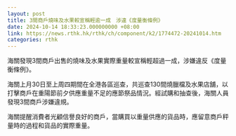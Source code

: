 ```yaml
---
layout: post
title: 3間商戶燒味及水果較宣稱輕逾一成　涉違《度量衡條例》
date: 2024-10-14 18:33:23.000000000 +08:00
link: https://news.rthk.hk/rthk/ch/component/k2/1774472-20241014.htm
categories: rthk
---
```


海關發現3間商戶出售的燒味及水果實際重量較宣稱輕超過一成，涉嫌違反《度量衡條例》。

海關上月30日至上周四期間在全港各區巡查，共巡查130間燒臘檔及水果店舖，以打擊商戶在重陽節前夕供應重量不足的應節祭品情況。經試購和抽查後，海關人員發現3間商戶涉嫌違規。

海關提醒消費者光顧信譽良好的商戶，當購買以重量供應的貨品時，應留意商戶秤量時的過程和貨品的實際重量。
